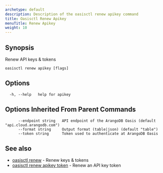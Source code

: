 ```yaml
---
archetype: default
description: Description of the oasisctl renew apikey command
title: Oasisctl Renew Apikey
menuTitle: Renew Apikey
weight: 10
---
```

## Synopsis
Renew API keys & tokens

```
oasisctl renew apikey [flags]
```

## Options
```
  -h, --help   help for apikey
```

## Options Inherited From Parent Commands
```
      --endpoint string   API endpoint of the ArangoDB Oasis (default "api.cloud.arangodb.com")
      --format string     Output format (table|json) (default "table")
      --token string      Token used to authenticate at ArangoDB Oasis
```

## See also
* [oasisctl renew](_index.md)	 - Renew keys & tokens
* [oasisctl renew apikey token](renew-apikey-token.md)	 - Renew an API key token

